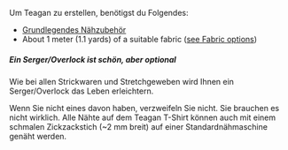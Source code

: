 
Um Teagan zu erstellen, benötigst du Folgendes:
- [Grundlegendes Nähzubehör](/docs/sewing/basic-sewing-supplies)
- About 1 meter (1.1 yards) of a suitable fabric ([see Fabric options](/docs/patterns/teagan/fabric))

<!--- This link isn't a thing yet, but it follows the site nomenclature, so it should work when everything's up? --->

<Note>

##### Ein Serger/Overlock ist schön, aber optional
<p>Wie bei allen Strickwaren und Stretchgeweben wird Ihnen ein Serger/Overlock das Leben erleichtern.</p>
<p>Wenn Sie nicht eines davon haben, verzweifeln Sie nicht. Sie brauchen es nicht wirklich. Alle Nähte auf dem Teagan T-Shirt können auch mit einem schmalen Zickzackstich (~2 mm breit) auf einer Standardnähmaschine genäht werden.</p>

</Note>
